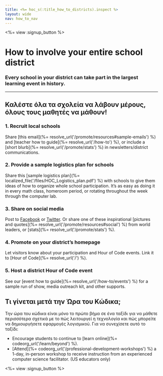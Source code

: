 ```yaml
---
title: <%= hoc_s(:title_how_to_districts).inspect %>
layout: wide
nav: how_to_nav
---
```

<%= view :signup_button %>

# How to involve your entire school district

### Every school in your district can take part in the largest learning event in history.

* * *

## Καλέστε όλα τα σχολεία να λάβουν μέρους, όλους τους μαθητές να μάθουν!

### 1. Recruit local schools

Share [this email](%= resolve_url('/promote/resources#sample-emails') %) and [teacher how to guide](%= resolve_url('/how-to') %), or include a [short blurb](%= resolve_url('/promote/stats') %) in newsletters/district communications. <br />

### 2. Provide a sample logistics plan for schools

Share this [sample logistics plan](%= localized_file('/files/HOC_Logistics_plan.pdf') %) with schools to give them ideas of how to organize whole school participation. It’s as easy as doing it in every math class, homeroom period, or rotating throughout the week through the computer lab.

### 3. Share on social media

Post to [Facebook](https://www.facebook.com/sharer/sharer.php?u=http%3A%2F%2Fhourofcode.com%2Fus) or [Twitter](https://twitter.com/intent/tweet?url=http%3A%2F%2Fhourofcode.com&text=I%27m%20participating%20in%20this%20year%27s%20%23HourOfCode%2C%20are%20you%3F%20%40codeorg&original_referer=https%3A%2F%2Fwww.google.com%2Furl%3Fq%3Dhttps%253A%252F%252Ftwitter.com%252Fshare%253Fhashtags%253D%2526amp%253Brelated%253Dcodeorg%2526amp%253Btext%253DI%252527m%252Bparticipating%252Bin%252Bthis%252Byear%252527s%252B%252523HourOfCode%25252C%252Bare%252Byou%25253F%252B%252540codeorg%2526amp%253Burl%253Dhttp%25253A%25252F%25252Fhourofcode.com%26sa%3DD%26sntz%3D1%26usg%3DAFQjCNE1GLTUbKZfMlEh9Aj5w0iswz6PYQ&related=codeorg&hashtags=). Or share one of these inspirational [pictures and quotes](%= resolve_url('/promote/resources#social') %) from world leaders, or [stats](%= resolve_url('/promote/stats') %).

### 4. Promote on your district’s homepage

Let visitors know about your participation and Hour of Code events. Link it to [Hour of Code](%= resolve_url('/') %).

### 5. Host a district Hour of Code event

See our [event how to guide](%= resolve_url('/how-to/events') %) for a sample run of show, media outreach kit, and other supports.

## Τι γίνεται μετά την Ώρα του Κώδικα;

Την ώρα του κώδικα είναι μόνο το πρώτο βήμα σε ένα ταξίδι για να μάθετε περισσότερα σχετικά με το πώς λειτουργεί η τεχνολογία και πώς μπορείτε να δημιουργήσετε εφαρμογές λογισμικού. Για να συνεχίσετε αυτό το ταξίδι:

- Encourage students to continue to [learn online](%= codeorg_url('/learn/beyond') %).
- [Attend](%= codeorg_url('/professional-development-workshops') %) a 1-day, in-person workshop to receive instruction from an experienced computer science facilitator. (US educators only)

<%= view :signup_button %>